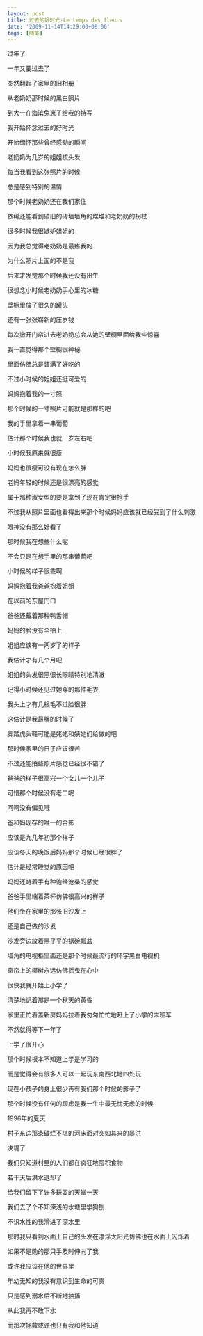 ```yaml
---
layout: post
title: 过去的好时光-Le temps des fleurs
date: '2009-11-14T14:29:00+08:00'
tags: [随笔]
---
```


过年了

一年又要过去了

突然翻起了家里的旧相册

从老奶奶那时候的黑白照片

到大一在海滨兔崽子给我的特写

我开始怀念过去的好时光

开始缅怀那些曾经感动的瞬间

老奶奶为几岁的姐姐梳头发

每当我看到这张照片的时候

总是感到特别的温情

那个时候老奶奶还在我们家住

依稀还能看到破旧的砖墙墙角的煤堆和老奶奶的拐杖

很多时候我很嫉妒姐姐的

因为我总觉得老奶奶是最疼我的

为什么照片上面的不是我

后来才发觉那个时候我还没有出生

很想念小时候老奶奶手心里的冰糖

壁橱里放了很久的罐头

还有一张张崭新的压岁钱

每次掀开门帘进去老奶奶总会从她的壁橱里面给我些惊喜

我一直觉得那个壁橱很神秘

里面仿佛总是装满了好吃的

不过小时候的姐姐还挺可爱的

妈妈抱着我的一寸照

那个时候的一寸照片可能就是那样的吧

我的手里拿着一串葡萄

估计那个时候我也就一岁左右吧

小时候我原来就很瘦

妈妈也很瘦可没有现在怎么胖

老妈年轻的时候还是很漂亮的感觉

属于那种淑女型的要是拿到了现在肯定很抢手

不过我从照片里面也看得出来那个时候妈妈应该就已经受到了什么刺激

眼神没有那么好看了

那时候我在想些什么呢

不会只是在想手里的那串葡萄吧

小时候的样子很乖啊

妈妈抱着我爸爸抱着姐姐

在以前的东屋门口

爸爸还戴着那种鸭舌帽

妈妈的脸没有全拍上

姐姐应该有一两岁了的样子

我估计才有几个月吧

姐姐的头发很黑很长眼睛特别地清澈

记得小时候还见过她穿的那件毛衣

我头上才有几根毛不过脸很胖

这估计是我最胖的时候了

脚踏虎头鞋可能是姥姥和姨她们给做的吧

那时候家里的日子应该很苦

不过还能拍些照片感觉已经很不错了

爸爸的样子很高兴一个女儿一个儿子

可惜那个时候没有老二呢

呵呵没有偏见哦

爸和妈现存的唯一的合影

应该是九几年初那个样子

应该冬天的晚饭后妈妈那个时候已经很胖了

估计是经常睡觉的原因吧

妈妈还蜷着手有种饱经沧桑的感觉

爸爸手里端着茶杯仿佛很高兴的样子

他们坐在家里的那张旧沙发上

还是自己做的沙发

沙发旁边放着黑乎乎的锅碗瓢盆

墙角的电视柜里面还是那个时候最流行的环宇黑白电视机

窗帘上的椰树永远仿佛摇曳在心中

很快我就开始上小学了

清楚地记着那是一个秋天的黄昏

家里正忙着盖新房妈妈拉着我匆匆忙忙地赶上了小学的末班车

不然就得等下一年了

上学了很开心

那个时候根本不知道上学是学习的

而是觉得会有很多人可以一起玩东南西北地四处玩

现在小孩子的身上很少再有我们那个时候的影子了

那个时候没有任何的顾虑是我一生中最无忧无虑的时候

1996年的夏天

村子东边那条破烂不堪的河床面对突如其来的暴洪

决堤了

我们只知道村里的人们都在疯狂地囤积食物

若干天后洪水退却了

给我们留下了许多玩耍的天堂一天

我们去了个不知深浅的水塘里学狗刨

不识水性的我滑进了深水里

那时我只看到水面上自己的头发在漂浮太阳光仿佛也在水面上闪烁着

如果不是勋的那只手及时伸向了我

或许我应该在他的世界里

年幼无知的我没有意识到生命的可贵

只是感到溺水后不断地抽搐

从此我再不敢下水

而那次拯救或许也只有我和他知道
